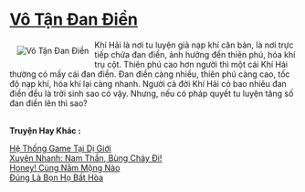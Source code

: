 <a href="https://utruyen.com/vo-tan-dan-dien/1405/" title="Vô Tận Đan Điền"><h1>Vô Tận Đan Điền</h1></a><div style="display:table"><img align="right" style="float: left; padding: 10px;" src="https://utruyen.com/images/story/200x260/vo-tan-dan-dien.jpg" alt="Vô Tận Đan Điền">Khí Hải là nơi tu luyện giả nạp khí căn bản, là nơi trực tiếp chứa đan điền, ảnh hưởng đến thiên phú, hóa khí trụ cột. Thiên phú cao hơn người thì một cái Khí Hải thường có mấy cái đan điền. Đan điền càng nhiều, thiên phú càng cao, tốc độ nạp khí, hóa khí lại càng nhanh. Người cả đời Khí Hải có bao nhiêu đan điền đều là trời sinh sao có vậy. Nhưng, nếu có pháp quyết tu luyện tăng số đan điền lên thì sao?</div><p><br><b>Truyện Hay Khác :</b></p><a href="https://utruyen.com/he-thong-game-tai-di-gioi/17260/" alt="Hệ Thống Game Tại Dị Giới">Hệ Thống Game Tại Dị Giới</a><br/><a href="https://truyenngontinhay.wordpress.com/2019/10/03/xuyen-nhanh-nam-than-bung-chay-di/" alt="Xuyên Nhanh: Nam Thần, Bùng Cháy Đi!">Xuyên Nhanh: Nam Thần, Bùng Cháy Đi!</a><br/><a href="https://dammy2019.blogspot.com/2019/11/honey-cung-nam-mong-nao.html" alt="Honey! Cùng Nằm Mộng Nào">Honey! Cùng Nằm Mộng Nào</a><br/><a href="https://dammyh.wordpress.com/2019/11/07/dung-la-bon-ho-bat-hoa/" alt="Đúng Là Bọn Họ Bất Hòa">Đúng Là Bọn Họ Bất Hòa</a><br/>